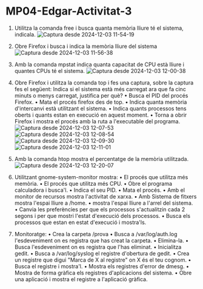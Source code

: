 # MP04-Edgar-Activitat-3
1. Utilitza la comanda free i busca quanta memòria lliure té el sistema, indicala.
   ![Captura desde 2024-12-03 11-54-19](https://github.com/user-attachments/assets/93e08fed-5173-47e3-8192-8bfc471bca01)
2. Obre Firefox i busca i indica la memòria lliure del sistema
   ![Captura desde 2024-12-03 11-56-38](https://github.com/user-attachments/assets/9ba71f4c-67a0-483b-a040-8f1cb6bf4f71)
3. Amb la comanda mpstat indica quanta capacitat de CPU està lliure i
quantes CPUs té el sistema.
  ![Captura desde 2024-12-03 12-00-38](https://github.com/user-attachments/assets/162a9a3a-0f1a-4c2a-9f78-aa11cfd642a7)
4. Obre Firefox i utilitza la comanda top i fes una captura, sobre la captura fes
el següent:
    Indica si el sistema està més carregat ara que fa cinc minuts o menys
    carregat, justifica per què?
  • Busca el PID del procés Firefox.
  • Mata el procés firefox des de top.
  • Indica quanta memòria d'intercanvi està utilitzant el sistema.
  • Indica quants processos tens oberts i quants estan en execució en
    aquest moment.
  • Torna a obrir Firefox i mostra el procés amb la ruta a l'executable del
    programa.
  ![Captura desde 2024-12-03 12-07-53](https://github.com/user-attachments/assets/d0d57fe5-e82d-4b4b-aa81-0391c5ae4a89)
  ![Captura desde 2024-12-03 12-08-54](https://github.com/user-attachments/assets/a43ce44f-bf55-46ed-b86e-4e24a88ef638)
  ![Captura desde 2024-12-03 12-09-30](https://github.com/user-attachments/assets/8eebd311-f9cd-4021-b52c-e96375f71c52)
  ![Captura desde 2024-12-03 12-11-01](https://github.com/user-attachments/assets/f37a0f9c-a0c7-4a46-b963-73075d01ab87)
 
5. Amb la comanda htop mostra el percentatge de la memòria utilitzada.
    ![Captura desde 2024-12-03 12-20-07](https://github.com/user-attachments/assets/9305c51d-54f0-4876-9377-63c7a24ab61f)
7. Utilitzant gnome-system-monitor mostra:
  • El procés que utilitza més memòria.
  • El procés que utilitza més CPU.
  • Obre el programa calculadora i busca'l.
  • Indica el seu PID.
  • Mata el procés.
  • Amb el monitor de recursos mostra l'activitat de xarxa.
  • Amb Sistema de fitxers mostra l'espai lliure a /home.
  • mostra l'espai lliure a l'arrel del sistema.
  • Canvia les preferències per que els processos s'actualitzin cada 2
    segons i per que mostri l'estat d'execució dels processos.
  • Busca els processos que estan en estat d'execució i mostra'ls.
8. Monitoratge:
  • Crea la carpeta /prova
  • Busca a /var/log/auth.log l'esdeveniment on es registra que has creat la
    carpeta.
  • Elimina-la.
  • Busca l'esdeveniment on es registra que l'has eliminat.
  • Inicialitza gedit.
  • Busca a /var/log/syslog el registre d'obertura de gedit.
  • Crea un registre que digui "Marca de X al registre" on X és el teu cognom.
  • Busca el registre i mostra'l.
  • Mostra els registres d'error de dmesg.
  • Mostra de forma gràfica els registres d'aplicacions del sistema.
  • Obre una aplicació i mostra el registre a l'aplicació gràfica.
